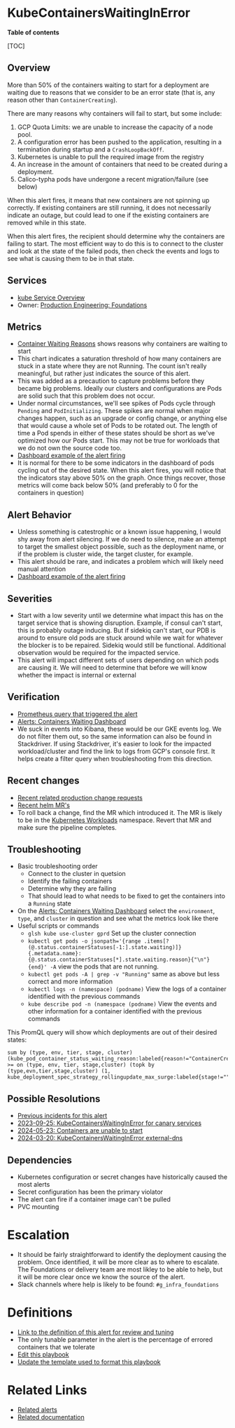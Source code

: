 # KubeContainersWaitingInError

**Table of contents**

[TOC]

## Overview

More than 50% of the containers waiting to start for a deployment are waiting due
to reasons that we consider to be an error state (that is, any reason other than
`ContainerCreating`).

There are many reasons why containers will fail to start, but some include:

1. GCP Quota Limits: we are unable to increase the capacity of a node pool.
2. A configuration error has been pushed to the application, resulting in a termination during startup and a `CrashLoopBackOff`.
3. Kubernetes is unable to pull the required image from the registry
4. An increase in the amount of containers that need to be created during a deployment.
5. Calico-typha pods have undergone a recent migration/failure (see below)

When this alert fires, it means that new containers are not spinning up correctly.
If existing containers are still running, it does not necessarily indicate an outage,
but could lead to one if the existing containers are removed while in this state.

When this alert fires, the recipient should determine why the containers are failing to start.
The most efficient way to do this is to connect to the cluster and look at the state of the
failed pods, then check the events and logs to see what is causing them to be in that state.

## Services

- [kube Service Overview](../kubernetes.md)
- Owner: [Production Engineering: Foundations](https://handbook.gitlab.com/handbook/engineering/infrastructure/team/foundations/)

## Metrics

- [Container Waiting Reasons](https://dashboards.gitlab.net/d/alerts-kube_containers_waiting/alerts3a-containers-waiting?orgId=1) shows reasons why containers are waiting to start
- This chart indicates a saturation threshold of how many containers are stuck in a state where they are not Running. The count isn't really meaningful, but rather just indicates the source of this alert.
- This was added as a precaution to capture problems before they became big problems.  Ideally our clusters and configurations are Pods are solid such that this problem does not occur.
- Under normal circumstances, we'll see spikes of Pods cycle through `Pending` and `PodInitializing`.  These spikes are normal when major changes happen, such as an upgrade or config change, or anything else that would cause a whole set of Pods to be rotated out.  The length of time a Pod spends in either of these states should be short as we've optimized how our Pods start.  This may not be true for workloads that we do not own the source code too.
- [Dashboard example of the alert firing](https://gitlab.com/gitlab-com/gl-infra/production/-/issues/8714#note_1351307313)
- It is normal for there to be some indicators in the dashboard of pods cycling out of the desired state. When this alert fires, you will notice that the indicators stay above 50% on the graph. Once things recover, those metrics will come back below 50% (and preferably to 0 for the containers in question)

## Alert Behavior

- Unless something is catestrophic or a known issue happening, I would shy away from alert silencing.  If we do need to silence, make an attempt to target the smallest object possible, such as the deployment name, or if the problem is cluster wide, the target cluster, for example.
- This alert should be rare, and indicates a problem which will likely need manual attention
- [Dashboard example of the alert firing](https://gitlab.com/gitlab-com/gl-infra/production/-/issues/8714#note_1351307313)

## Severities

- Start with a low severity until we determine what impact this has on the target service that is showing disruption.  Example, if consul can't start, this is probably outage inducing.  But if sidekiq can't start, our PDB is around to ensure old pods are stuck around while we wait for whatever the blocker is to be repaired.  Sidekiq would still be functional.  Additional observation would be required for the impacted service.
- This alert will impact different sets of users depending on which pods are causing it. We will need to determine that before we will know whether the impact is internal or external

## Verification

- [Prometheus query that triggered the alert](https://dashboards.gitlab.net/explore?schemaVersion=1&panes=%7B%22r4f%22:%7B%22datasource%22:%22e58c2f51-20f8-4f4b-ad48-2968782ca7d6%22,%22queries%22:%5B%7B%22refId%22:%22A%22,%22expr%22:%22sum%20by%20%28type,%20env,%20tier,%20stage,%20cluster%29%20%28kube_pod_container_status_waiting_reason:labeled%7Breason%21%3D%5C%22ContainerCreating%5C%22,stage%21%3D%5C%22%5C%22,type%21%3D%5C%22%5C%22%7D%29%3E0%20%3E%3D%20on%20%28type,%20env,%20tier,%20stage,cluster%29%20%28topk%20by%20%28type,evn,tier,stage,cluster%29%20%281,%20kube_deployment_spec_strategy_rollingupdate_max_surge:labeled%7Bstage%21%3D%5C%22%5C%22,tier%21%3D%5C%22%5C%22,type%21%3D%5C%22%5C%22%7D%29%2A0.5%29%22,%22range%22:true,%22instant%22:true,%22datasource%22:%7B%22type%22:%22prometheus%22,%22uid%22:%22e58c2f51-20f8-4f4b-ad48-2968782ca7d6%22%7D,%22editorMode%22:%22code%22,%22legendFormat%22:%22__auto%22%7D%5D,%22range%22:%7B%22from%22:%22now-1h%22,%22to%22:%22now%22%7D%7D%7D&orgId=1)
- [Alerts: Containers Waiting Dashboard](https://dashboards.gitlab.net/d/alerts-kube_containers_waiting/alerts3a-containers-waiting?orgId=1&var-PROMETHEUS_DS=e58c2f51-20f8-4f4b-ad48-2968782ca7d6&var-environment=gprd&var-type=web&var-stage=main&var-cluster=gprd-us-east1-b)
- We suck in events into Kibana, these would be our GKE events log.  We do not filter them out, so the same information can also be found in Stackdriver.  If using Stackdriver, it's easier to look for the impacted workload/cluster and find the link to logs from GCP's console first.  It helps create a filter query when troubleshooting from this direction.

## Recent changes

- [Recent related production change requests](https://gitlab.com/gitlab-com/gl-infra/production/-/issues/?sort=created_date&state=all&label_name%5B%5D=change%3A%3Acomplete)
- [Recent helm MR's](https://gitlab.com/groups/gitlab-com/gl-infra/k8s-workloads/-/merge_requests?scope=all&state=merged)
- To roll back a change, find the MR which introduced it. The MR is likely to be in the [Kubernetes Workloads](https://gitlab.com/gitlab-com/gl-infra/k8s-workloads) namespace. Revert that MR and make sure the pipeline completes.

## Troubleshooting

- Basic troubleshooting order
  - Connect to the cluster in quetsion
  - Identify the failing containers
  - Determine why they are failing
  - That should lead to what needs to be fixed to get the containers into a `Running` state
- On the [Alerts: Containers Waiting Dashboard](https://dashboards.gitlab.net/d/alerts-kube_containers_waiting/alerts3a-containers-waiting?orgId=1&var-PROMETHEUS_DS=e58c2f51-20f8-4f4b-ad48-2968782ca7d6&var-environment=gprd&var-type=web&var-stage=main&var-cluster=gprd-us-east1-b) select the `environment`, `type`, and `cluster` in question and see what the metrics look like there
- Useful scripts or commands
  - `glsh kube use-cluster gprd` Set up the cluster connection
  - `kubectl get pods -o jsonpath='{range .items[?(@.status.containerStatuses[-1:].state.waiting)]}{.metadata.name}: {@.status.containerStatuses[*].state.waiting.reason}{"\n"}{end}' -A` view the pods that are not running.
  - `kubectl get pods -A | grep -v "Running"` same as above but less correct and more information
  - `kubectl logs -n (namespace) (podname)` View the logs of a container identified with the previous commands
  - `kube describe pod -n (namespace (podname)` View the events and other information for a container identified with the previous commands

This PromQL query will show which deployments are out of their desired states:

```promql
sum by (type, env, tier, stage, cluster) (kube_pod_container_status_waiting_reason:labeled{reason!="ContainerCreating",stage!="",type!=""})>0 >= on (type, env, tier, stage,cluster) (topk by (type,evn,tier,stage,cluster) (1, kube_deployment_spec_strategy_rollingupdate_max_surge:labeled{stage!="",tier!="",type!=""})*0.5)
```

## Possible Resolutions

- [Previous incidents for this alert](https://gitlab.com/gitlab-com/gl-infra/production/-/issues/?sort=created_date&state=all&label_name%5B%5D=a%3AKubeContainersWaitingInError&first_page_size=20)
- [2023-09-25: KubeContainersWaitingInError for canary services](https://gitlab.com/gitlab-com/gl-infra/production/-/issues/16430)
- [2024-05-23: Containers are unable to start](https://gitlab.com/gitlab-com/gl-infra/production/-/issues/18057)
- [2024-03-20: KubeContainersWaitingInError external-dns](https://gitlab.com/gitlab-com/gl-infra/production/-/issues/17739)

## Dependencies

- Kubernetes configuration or secret changes have historically caused the most alerts
- Secret configuration has been the primary violator
- The alert can fire if a container image can't be pulled
- PVC mounting

# Escalation

- It should be fairly straightforward to identify the deployment causing the problem. Once identified, it will be more clear as to where to escalate.  The Foundations or delivery team are most likley to be able to help, but it will be more clear once we know the source of the alert.
- Slack channels where help is likely to be found: `#g_infra_foundations`

# Definitions

- [Link to the definition of this alert for review and tuning](/libsonnet/alerts/kube-cause-alerts.libsonnet)
- The only tunable parameter in the alert is the percentage of errored containers that we tolerate
- [Edit this playbook](https://gitlab.com/gitlab-com/runbooks/-/edit/master/docs/kube/alerts/KubeContainersWaitingInError.md?ref_type=heads)
- [Update the template used to format this playbook](https://gitlab.com/gitlab-com/runbooks/-/edit/master/docs/template-alert-playbook.md?ref_type=heads)

# Related Links

- [Related alerts](./)
- [Related documentation](../kubernetes.md)
